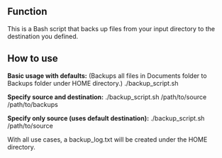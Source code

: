 ## Function
This is a Bash script that backs up files from your input directory to the destination you defined.

## How to use
**Basic usage with defaults:** (Backups all files in Documents folder to Backups folder under HOME directory.)
./backup_script.sh

**Specify source and destination:**
./backup_script.sh /path/to/source /path/to/backups

**Specify only source (uses default destination):**
./backup_script.sh /path/to/source

With all use cases, a backup_log.txt will be created under the HOME directory.
